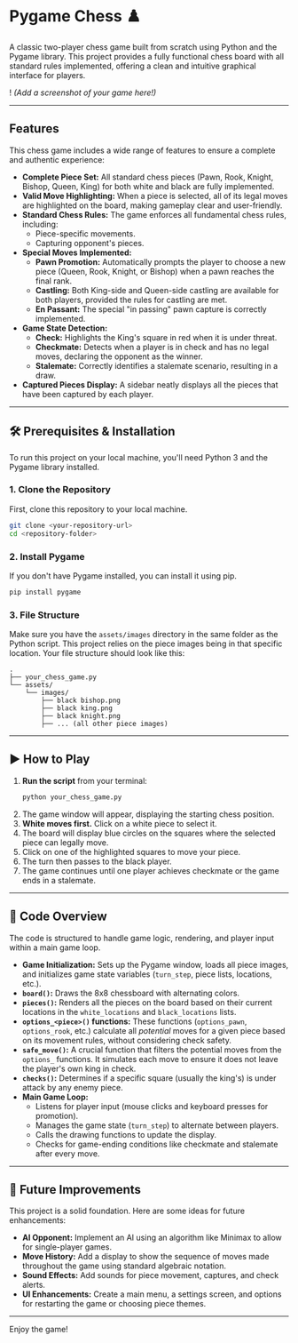# Pygame Chess ♟️

A classic two-player chess game built from scratch using Python and the Pygame library. This project provides a fully functional chess board with all standard rules implemented, offering a clean and intuitive graphical interface for players.

!
*(Add a screenshot of your game here!)*

---

## Features

This chess game includes a wide range of features to ensure a complete and authentic experience:

* **Complete Piece Set:** All standard chess pieces (Pawn, Rook, Knight, Bishop, Queen, King) for both white and black are fully implemented.
* **Valid Move Highlighting:** When a piece is selected, all of its legal moves are highlighted on the board, making gameplay clear and user-friendly.
* **Standard Chess Rules:** The game enforces all fundamental chess rules, including:
    * Piece-specific movements.
    * Capturing opponent's pieces.
* **Special Moves Implemented:**
    * **Pawn Promotion:** Automatically prompts the player to choose a new piece (Queen, Rook, Knight, or Bishop) when a pawn reaches the final rank.
    * **Castling:** Both King-side and Queen-side castling are available for both players, provided the rules for castling are met.
    * **En Passant:** The special "in passing" pawn capture is correctly implemented.
* **Game State Detection:**
    * **Check:** Highlights the King's square in red when it is under threat.
    * **Checkmate:** Detects when a player is in check and has no legal moves, declaring the opponent as the winner.
    * **Stalemate:** Correctly identifies a stalemate scenario, resulting in a draw.
* **Captured Pieces Display:** A sidebar neatly displays all the pieces that have been captured by each player.

---

## 🛠️ Prerequisites & Installation

To run this project on your local machine, you'll need Python 3 and the Pygame library installed.

### 1. Clone the Repository

First, clone this repository to your local machine.

```bash
git clone <your-repository-url>
cd <repository-folder>
```

### 2. Install Pygame

If you don't have Pygame installed, you can install it using pip.

```bash
pip install pygame
```

### 3. File Structure

Make sure you have the `assets/images` directory in the same folder as the Python script. This project relies on the piece images being in that specific location. Your file structure should look like this:

```
.
├── your_chess_game.py
└── assets/
    └── images/
        ├── black bishop.png
        ├── black king.png
        ├── black knight.png
        ├── ... (all other piece images)
```

---

## ▶️ How to Play

1.  **Run the script** from your terminal:
    ```bash
    python your_chess_game.py
    ```
2.  The game window will appear, displaying the starting chess position.
3.  **White moves first.** Click on a white piece to select it.
4.  The board will display blue circles on the squares where the selected piece can legally move.
5.  Click on one of the highlighted squares to move your piece.
6.  The turn then passes to the black player.
7.  The game continues until one player achieves checkmate or the game ends in a stalemate.

---

## 📜 Code Overview

The code is structured to handle game logic, rendering, and player input within a main game loop.

* **Game Initialization:** Sets up the Pygame window, loads all piece images, and initializes game state variables (`turn_step`, piece lists, locations, etc.).
* **`board()`:** Draws the 8x8 chessboard with alternating colors.
* **`pieces()`:** Renders all the pieces on the board based on their current locations in the `white_locations` and `black_locations` lists.
* **`options_<piece>()` functions:** These functions (`options_pawn`, `options_rook`, etc.) calculate all *potential* moves for a given piece based on its movement rules, without considering check safety.
* **`safe_move()`:** A crucial function that filters the potential moves from the `options_` functions. It simulates each move to ensure it does not leave the player's own king in check.
* **`checks()`:** Determines if a specific square (usually the king's) is under attack by any enemy piece.
* **Main Game Loop:**
    * Listens for player input (mouse clicks and keyboard presses for promotion).
    * Manages the game state (`turn_step`) to alternate between players.
    * Calls the drawing functions to update the display.
    * Checks for game-ending conditions like checkmate and stalemate after every move.

---

## 🚀 Future Improvements

This project is a solid foundation. Here are some ideas for future enhancements:

* **AI Opponent:** Implement an AI using an algorithm like Minimax to allow for single-player games.
* **Move History:** Add a display to show the sequence of moves made throughout the game using standard algebraic notation.
* **Sound Effects:** Add sounds for piece movement, captures, and check alerts.
* **UI Enhancements:** Create a main menu, a settings screen, and options for restarting the game or choosing piece themes.

---

Enjoy the game!
